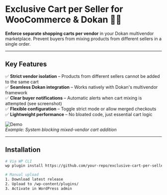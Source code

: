 # Exclusive Cart per Seller for WooCommerce & Dokan 🛒✨  

**Enforce separate shopping carts per vendor** in your Dokan multivendor marketplace. Prevent buyers from mixing products from different sellers in a single order.  

---

## Key Features  
✅ **Strict vendor isolation** – Products from different sellers cannot be added to the same cart  
✅ **Seamless Dokan integration** – Works natively with Dokan's multivendor framework  
✅ **Clear buyer notifications** – Automatic alerts when cart mixing is attempted (see screenshot)  
✅ **Flexible configuration** – Toggle strict mode or allow merged checkouts  
✅ **Lightweight performance** – No bloated code, just essential cart logic  

![Demo](https://example.com/path-to-your-screenshot.gif)  
*Example: System blocking mixed-vendor cart addition*  

---

## Installation  
```bash
# Via WP CLI
wp plugin install https://github.com/your-repo/exclusive-cart-per-seller.zip --activate

# Manual upload
1. Download latest release
2. Upload to /wp-content/plugins/
3. Activate in WordPress admin